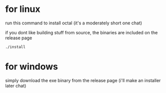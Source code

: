 # for linux
run this command to install octal (it's a moderately short one chat)

if you dont like building stuff from source, the binaries are included on the release page

`./install`

# for windows
simply download the exe binary from the release page (i'll make an installer later chat)